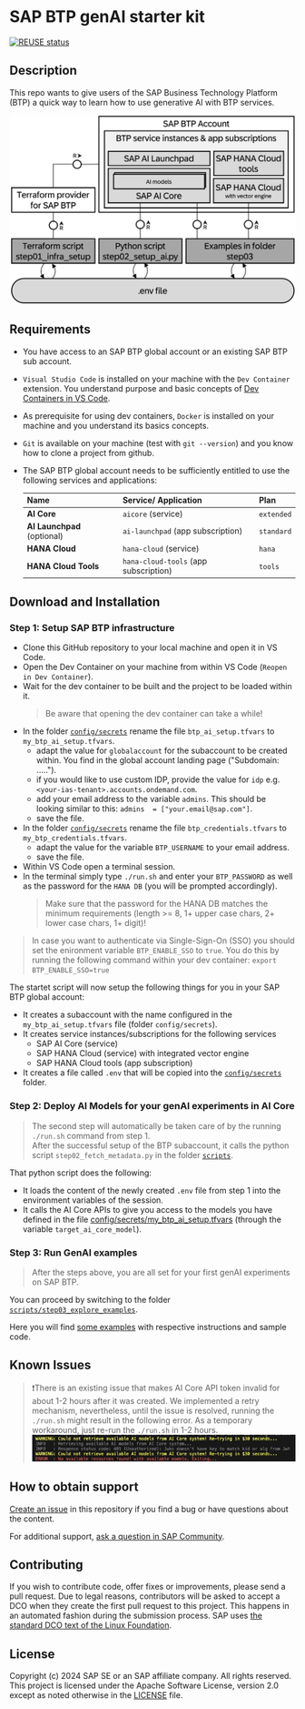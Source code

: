 # SAP BTP genAI starter kit

[![REUSE status](https://api.reuse.software/badge/github.com/SAP-samples/btp-genai-starter-kit)](https://api.reuse.software/info/github.com/SAP-samples/btp-genai-starter-kit)

## Description

This repo wants to give users of the SAP Business Technology Platform (BTP) a quick way to learn how to use generative AI with BTP services.

<img src="pictures/overview.png" alt="Architectural overview" width="600"/>


## Requirements

- You have access to an SAP BTP global account or an existing SAP BTP sub account.
- `Visual Studio Code` is installed on your machine with the `Dev Container` extension. You understand purpose and basic concepts of [Dev Containers in VS Code](https://code.visualstudio.com/docs/devcontainers/containers).
- As prerequisite for using dev containers, `Docker` is installed on your machine and you understand its basics concepts.
- `Git` is available on your machine (test with `git --version`) and you know how to clone a project from github.
- The SAP BTP global account needs to be sufficiently entitled to use the following services and applications:

  | Name | Service/ Application | Plan |
  | --- | --- | --- | 
  | **AI Core** | `aicore` (service)| `extended` |
  | **AI Launchpad** (optional) | `ai-launchpad` (app subscription) | `standard` |
  | **HANA Cloud** | `hana-cloud` (service) | `hana` |
  | **HANA Cloud Tools** | `hana-cloud-tools` (app subscription) | `tools` |

## Download and Installation

### Step 1: Setup SAP BTP infrastructure

- Clone this GitHub repository to your local machine and open it in VS Code.
- Open the Dev Container on your machine from within VS Code (`Reopen in Dev Container`).
- Wait for the dev container to be built and the project to be loaded within it.
  >Be aware that opening the dev container can take a while! 
- In the folder [`config/secrets`](config/secrets) rename the file `btp_ai_setup.tfvars` to `my_btp_ai_setup.tfvars`.
    - adapt the value for `globalaccount` for the subaccount to be created within. You find in the global account landing page ("Subdomain: .....").
    - if you would like to use custom IDP, provide the value for `idp` e.g. `<your-ias-tenant>.accounts.ondemand.com`.
    - add your email address to the variable `admins`. This should be looking similar to this: `admins  = ["your.email@sap.com"]`.
    - save the file.
- In the folder [`config/secrets`](config/secrets) rename the file `btp_credentials.tfvars` to `my_btp_credentials.tfvars`.
    - adapt the value for the variable `BTP_USERNAME` to your email address.
    - save the file.
- Within VS Code open a terminal session. 
- In the terminal simply type `./run.sh` and enter your `BTP_PASSWORD` as well as the password for the `HANA DB` (you will be prompted accordingly).
  > Make sure that the password for the HANA DB matches the minimum requirements (length >= 8, 1+ upper case chars, 2+ lower case chars, 1+ digit)!

> In case you want to authenticate via Single-Sign-On (SSO) you should set the enironment variable `BTP_ENABLE_SSO` to `true`. You do this by running the following command within your dev container:
`export BTP_ENABLE_SSO=true`


The startet script will now setup the following things for you in your SAP BTP global account:

- It creates a subaccount with the name configured in the `my_btp_ai_setup.tfvars` file (folder `config/secrets`).
- It creates service instances/subscriptions for the following services
    - SAP AI Core (service)
    - SAP HANA Cloud (service) with integrated vector engine
    - SAP HANA Cloud tools (app subscription)
- It creates a file called `.env` that will be copied into the [`config/secrets`](config/secrets) folder.


### Step 2: Deploy AI Models for your genAI experiments in AI Core

>The second step will automatically be taken care of by the running `./run.sh` command from step 1.
<br>After the successful setup of the BTP subaccount, it calls the python script `step02_fetch_metadata.py` in the folder [`scripts`](scripts).

That python script does the following:

- It loads the content of the newly created `.env` file from step 1 into the environment variables of the session.
- It calls the AI Core APIs to give you access to the models you have defined in the file [config/secrets/my_btp_ai_setup.tfvars](config/secrets/my_btp_ai_setup.tfvars) (through the variable `target_ai_core_model`).

### Step 3: Run GenAI examples

> After the steps above, you are all set for your first genAI experiments on SAP BTP.

You can proceed by switching to the folder [`scripts/step03_explore_examples`](scripts/step03_explore_examples).

Here you will find [some examples](scripts/step03_explore_examples/README.md) with respective instructions and sample code.

## Known Issues

> ❗There is an existing issue that makes AI Core API token invalid for about 1-2 hours after it was created. We implemented a retry mechanism, nevertheless, until the issue is resolved, running the `./run.sh` might result in the following error. 
As a temporary workaround, just re-run the `./run.sh` in 1-2 hours.
![issue](./pictures/Issue.jpg)

## How to obtain support
[Create an issue](https://github.com/SAP-samples/<repository-name>/issues) in this repository if you find a bug or have questions about the content.
 
For additional support, [ask a question in SAP Community](https://answers.sap.com/questions/ask.html).

## Contributing
If you wish to contribute code, offer fixes or improvements, please send a pull request. Due to legal reasons, contributors will be asked to accept a DCO when they create the first pull request to this project. This happens in an automated fashion during the submission process. SAP uses [the standard DCO text of the Linux Foundation](https://developercertificate.org/).

## License
Copyright (c) 2024 SAP SE or an SAP affiliate company. All rights reserved. This project is licensed under the Apache Software License, version 2.0 except as noted otherwise in the [LICENSE](LICENSE) file.
